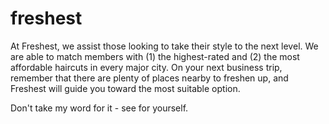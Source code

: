 # freshest
At Freshest, we assist those looking to take their style to the next level. We are able to match members with (1) the highest-rated and (2) the most affordable haircuts in every major city. On your next business trip, remember that there are plenty of places nearby to freshen up, and Freshest will guide you toward the most suitable option. 

Don't take my word for it - see for yourself.
